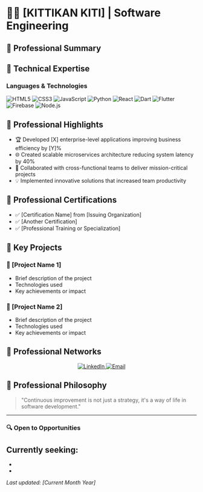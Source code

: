 # 👨‍💻 [KITTIKAN  KITI] | Software Engineering

## 🚀 Professional Summary


## 🔬 Technical Expertise
### Languages & Technologies
![HTML5](https://img.shields.io/badge/HTML5-E34F26?style=for-the-badge&logo=html5&logoColor=white)
![CSS3](https://img.shields.io/badge/CSS3-1572B6?style=for-the-badge&logo=css3&logoColor=white)
![JavaScript](https://img.shields.io/badge/JavaScript-F7DF1E?style=for-the-badge&logo=javascript&logoColor=black)
![Python](https://img.shields.io/badge/Python-3776AB?style=for-the-badge&logo=python&logoColor=white)
![React](https://img.shields.io/badge/React-61DAFB?style=for-the-badge&logo=react&logoColor=black)
![Dart](https://img.shields.io/badge/Dart-0175C2?style=for-the-badge&logo=dart&logoColor=white)
![Flutter](https://img.shields.io/badge/Flutter-02569B?style=for-the-badge&logo=flutter&logoColor=white)
![Firebase](https://img.shields.io/badge/Firebase-FFCA28?style=for-the-badge&logo=firebase&logoColor=black)
![Node.js](https://img.shields.io/badge/Node.js-339933?style=for-the-badge&logo=node.js&logoColor=white)

## 💼 Professional Highlights
- 🏆 Developed [X] enterprise-level applications improving business efficiency by [Y]%
- 🌐 Created scalable microservices architecture reducing system latency by 40%
- 🤝 Collaborated with cross-functional teams to deliver mission-critical projects
- 💡 Implemented innovative solutions that increased team productivity



## 🏅 Professional Certifications
- ✅ [Certification Name] from [Issuing Organization]
- ✅ [Another Certification] 
- ✅ [Professional Training or Specialization]

## 🌟 Key Projects
### 🔹 [Project Name 1]
- Brief description of the project
- Technologies used
- Key achievements or impact

### 🔹 [Project Name 2]
- Brief description of the project
- Technologies used
- Key achievements or impact

## 🤝 Professional Networks
<p align="center">
  <a href="https://www.linkedin.com/in/yourusername" target="_blank">
    <img src="https://img.shields.io/badge/LinkedIn-Connect-blue?style=for-the-badge&logo=linkedin" alt="LinkedIn"/>
  </a>
  <a href="mailto:your.professional.email@example.com">
    <img src="https://img.shields.io/badge/Email-Contact-D14836?style=for-the-badge&logo=gmail&logoColor=white" alt="Email"/>
  </a>
</p>

## 💬 Professional Philosophy
> "Continuous improvement is not just a strategy, it's a way of life in software development."

---
### 🔍 Open to Opportunities
**Currently seeking:** 
- 
- 
- 

*Last updated: [Current Month Year]*
